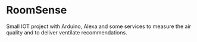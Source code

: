 # RoomSense
Small IOT project with Arduino, Alexa and some services to measure the air quality and to deliver ventilate recommendations.
